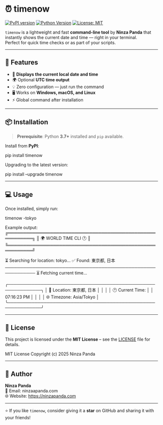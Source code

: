 # ⏰ timenow

[![PyPI version](https://img.shields.io/pypi/v/timenow.svg)](https://pypi.org/project/timenow)
[![Python Version](https://img.shields.io/pypi/pyversions/timenow.svg)](https://www.python.org/)
[![License: MIT](https://img.shields.io/badge/License-MIT-yellow.svg)](LICENSE)

`timenow` is a lightweight and fast **command-line tool** by **Ninza Panda** that instantly shows the current date and time — right in your terminal.  
Perfect for quick time checks or as part of your scripts.

---

## 🚀 Features

- 📅 **Displays the current local date and time**
- 🌍 Optional **UTC time output**
- 💡 Zero configuration — just run the command
- 🖥 Works on **Windows, macOS, and Linux**
- ⚡ Global command after installation

---

## 📦 Installation

> **Prerequisite**: Python **3.7+** installed and `pip` available.

Install from **PyPI**:

pip install timenow


Upgrading to the latest version:

pip install –upgrade timenow


---

## 💻 Usage

Once installed, simply run:

timenow -tokyo


Example output:
╔══════════════════════════════════════════════════════════╗
║                    🌍 WORLD TIME CLI 🕐                  ║
╚══════════════════════════════════════════════════════════╝

⏳ Searching for location: tokyo...
✅ Found: 東京都, 日本
────────────────────────────────────────────────────────────
⏳ Fetching current time...

╭─────────────────────────────────────────────────────────────╮
│  📍 Location: 東京都, 日本         │
│                                                             │
│  🕐 Current Time:                                        │
│       07:16:23 PM                                 │
│                                                             │
│  🌐 Timezone: Asia/Tokyo                                   │
╰─────────────────────────────────────────────────────────────╯



---

## 📜 License

This project is licensed under the **MIT License** – see the [LICENSE](LICENSE) file for details.

MIT License
Copyright (c) 2025 Ninza Panda

---

## 👤 Author

**Ninza Panda**  
💌 Email: ninzaapanda.com  
🌐 Website: https://ninzapanda.com  

---

⭐ If you like `timenow`, consider giving it a **star** on GitHub and sharing it with your friends!

